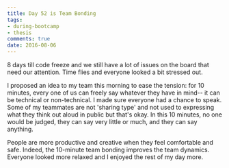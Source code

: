 ```yaml
---
title: Day 52 is Team Bonding
tags: 
- during-bootcamp
- thesis
comments: true
date: 2016-08-06
---
```


8 days till code freeze and we still have a lot of issues on the board that need our attention.  Time flies and everyone looked a bit stressed out. 

I proposed an idea to my team this morning to ease the tension: for 10 minutes, every one of us can freely say whatever they have in mind-- it can be technical or non-technical.  I made sure everyone had a chance to speak.  Some of my teammates are not 'sharing type' and not used to expressing what they think out aloud in public but that's okay.  In this 10 minutes, no one would be judged, they can say very little or much, and they can say anything.

People are more productive and creative when they feel comfortable and safe.  Indeed, the 10-minute team bonding improves the team dynamics. Everyone looked more relaxed and I enjoyed the rest of my day more.


